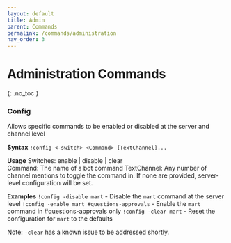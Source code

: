 ```yaml
---
layout: default
title: Admin
parent: Commands
permalink: /commands/administration
nav_order: 3
---
```


# Administration Commands
{: .no_toc }

### Config

Allows specific commands to be enabled or disabled at the server and channel level

**Syntax**
`!config <-switch> <Command> [TextChannel]...`

**Usage**
Switches: enable | disable | clear\
Command: The name of a bot command
TextChannel: Any number of channel mentions to toggle the command in. If none are provided, server-level configuration will be set.

**Examples**
`!config -disable mart` - Disable the `mart` command at the server level
`!config -enable mart #questions-approvals` - Enable the `mart` command in #questions-approvals only
`!config -clear mart` - Reset the configuration for `mart` to the defaults

Note: `-clear` has a known issue to be addressed shortly.